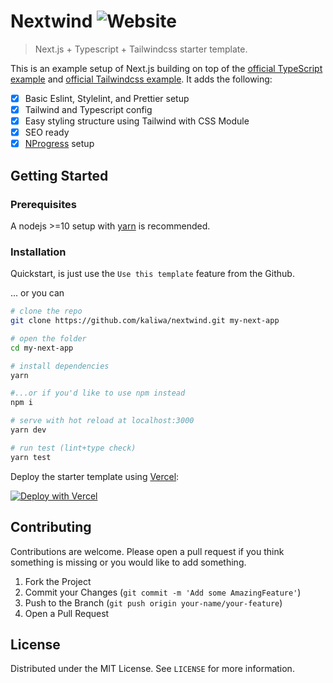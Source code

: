 # Nextwind ![Website](https://img.shields.io/website?down_color=red&down_message=offline&style=flat-square&up_color=teal&up_message=online&url=https%3A%2F%2Fnextwind.vercel.app)

> Next.js + Typescript + Tailwindcss starter template.

This is an example setup of Next.js building on top of the [official TypeScript example](https://github.com/vercel/next.js/tree/canary/examples/with-typescript) and [official Tailwindcss example](https://github.com/vercel/next.js/tree/canary/examples/with-tailwindcss). It adds the following:
- [x] Basic Eslint, Stylelint, and Prettier setup
- [x] Tailwind and Typescript config
- [x] Easy styling structure using Tailwind with CSS Module
- [x] SEO ready
- [x] [NProgress](https://www.npmjs.com/package/nprogress) setup

<!-- GETTING STARTED -->
## Getting Started

### Prerequisites
A nodejs >=10 setup with [yarn](https://yarnpkg.com) is recommended.

### Installation
Quickstart, is just use the ``Use this template`` feature from the Github.

... or you can 

```bash
# clone the repo
git clone https://github.com/kaliwa/nextwind.git my-next-app

# open the folder
cd my-next-app

# install dependencies
yarn

#...or if you'd like to use npm instead
npm i

# serve with hot reload at localhost:3000
yarn dev

# run test (lint+type check)
yarn test
```

Deploy the starter template using [Vercel](https://vercel.com):

[![Deploy with Vercel](https://vercel.com/button)](https://vercel.com/import/project?template=https://github.com/kaliwa/nextwind)

<!-- CONTRIBUTING -->
## Contributing

Contributions are welcome. Please open a pull request if you think something is missing or you would like to add something.
1. Fork the Project
2. Commit your Changes (`git commit -m 'Add some AmazingFeature'`)
3. Push to the Branch (`git push origin your-name/your-feature`)
4. Open a Pull Request

<!-- LICENSE -->
## License

Distributed under the MIT License. See `LICENSE` for more information.
